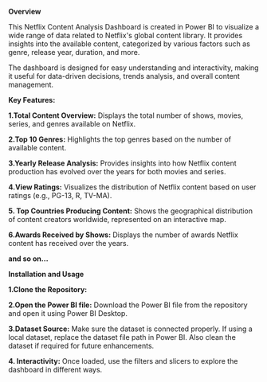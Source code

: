 **Overview**

This Netflix Content Analysis Dashboard is created in Power BI to visualize a wide range of data related to Netflix's global content library. It provides insights into the available content, categorized by various factors such as genre, release year, duration, and more.

The dashboard is designed for easy understanding and interactivity, making it useful for data-driven decisions, trends analysis, and overall content management.

**Key Features:**

**1.Total Content Overview:** Displays the total number of shows, movies, series, and genres available on Netflix.

**2.Top 10 Genres:** Highlights the top genres based on the number of available content.

**3.Yearly Release Analysis:** Provides insights into how Netflix content production has evolved over the years for both movies and series.

**4.View Ratings:** Visualizes the distribution of Netflix content based on user ratings (e.g., PG-13, R, TV-MA).

**5. Top Countries Producing Content:** Shows the geographical distribution of content creators worldwide, represented on an interactive map.

**6.Awards Received by Shows:** Displays the number of awards Netflix content has received over the years.

**and so on...**

**Installation and Usage**

**1.Clone the Repository:**

**2.Open the Power BI file:** Download the Power BI file from the repository and open it using Power BI Desktop.

**3.Dataset Source:** Make sure the dataset is connected properly. If using a local dataset, replace the dataset file path in Power BI. Also clean the dataset if required for future enhancements.

**4. Interactivity:** Once loaded, use the filters and slicers to explore the dashboard in different ways.

